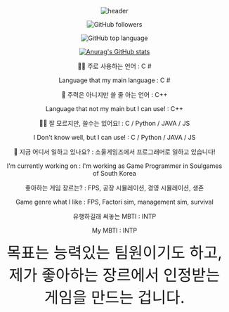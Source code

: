 <div align="center">

![header](https://capsule-render.vercel.app/api?type=waving&color=0:D6E6F5,100:D6E6F5&height=200&section=header&text=Coconut's%20Github&fontSize=64&fontColor=000000)

<div align="center">
  
![GitHub followers](https://img.shields.io/github/followers/rtq9731?color=A3CCA3&style=for-the-badge)
<div align="center">
  
![GitHub top language](https://img.shields.io/github/languages/top/rtq9731/Hexsile?color=D6E6F5&style=for-the-badge)
  
[![Anurag's GitHub stats](https://github-readme-stats.vercel.app/api?username=rtq9731)](https://github.com/anuraghazra/github-readme-stats)
  
<div> <div align="center">
  👨‍💻 주로 사용하는 언어 : C #

  Language that my main language : C #

  👨‍ 주력은 아니지만 쓸 줄 아는 언어 : C++

  Language that not my main but I can use! : C++

  👨‍💻 잘 모르지만, 쓸수는 있어요! : C / Python / JAVA / JS

  I Don't know well, but I can use! : C / Python / JAVA / JS 



  🚛 지금 어디서 일하고 있나요? : 소울게임즈에서 프로그래머로 일하고 있습니다!

  I’m currently working on : I'm working as Game Programmer in Soulgames of South Korea 
  
  좋아하는 게임 장르는? : FPS, 공장 시뮬레이션, 경영 시뮬레이션, 생존
  
  Game genre what I like : FPS, Factori sim, management sim, survival
  
  유행하길래 써놓는 MBTI : INTP
  
  My MBTI : INTP
</div>
  

  <div> <div align="center">
    <span style="font-size:250%"> 
      목표는 능력있는 팀원이기도 하고,
      제가 좋아하는 장르에서 인정받는 게임을 만드는 겁니다.
      </span>
  </div>
<!--
**rtq9731/rtq9731** is a ✨ _special_ ✨ repository because its `README.md` (this file) appears on your GitHub profile.

Here are some ideas to get you started:

- 🔭 I’m currently working on ...
- 🌱 I’m currently learning ...
- 👯 I’m looking to collaborate on ...
- 🤔 I’m looking for help with ...
- 💬 Ask me about ...
- 📫 How to reach me: ...
- 😄 Pronouns: ...
- ⚡ Fun fact: ...
-->

